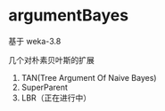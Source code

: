 # argumentBayes

基于 weka-3.8

几个对朴素贝叶斯的扩展

1. TAN(Tree Argument Of Naive Bayes)
2. SuperParent
3. LBR（正在进行中）

